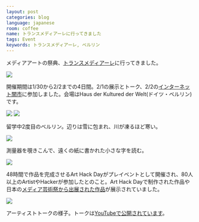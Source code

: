 ```yaml
---
layout: post
categories: blog
language: japanese
room: coffee
name: トランスメディアーレに行ってきました
tags: Event
keywords: トランスメディアーレ, ベルリン
---
```


メディアアートの祭典、[トランスメディアーレ](http://www.transmediale.de/)に行ってきました。

<img src="https://dl.dropboxusercontent.com/u/12208857/img/transmediale01.jpg" class="image-on-frame-small">

開催期間は1/30から2/2までの4日間。2/1の展示とトーク、2/2の[インターネット闇市](/blog/internet_black_market/)に参加しました。会場はHaus der Kultured der Welt(ドイツ・ベルリン)です。

<img src="https://dl.dropboxusercontent.com/u/12208857/img/transmediale02.jpg" class="image-on-frame">

<img src="https://dl.dropboxusercontent.com/u/12208857/img/transmediale03.jpg" class="image-on-frame">

留学中2度目のベルリン。辺りは雪に包まれ、川が凍るほど寒い。

<img src="https://dl.dropboxusercontent.com/u/12208857/img/transmediale11.jpg" class="image-on-frame">

測量器を覗きこんで、遠くの紙に書かれた小さな字を読む。

<img src="https://dl.dropboxusercontent.com/u/12208857/img/transmediale12.jpg" class="image-on-frame">

48時間で作品を完成させるArt Hack Dayがプレイベントとして開催され、80人以上のArtistやHackerが参加したとのこと。Art Hack Dayで制作された作品や日本の[メディア芸術祭から出展された作品](http://jmaf-promote.jp/global/18.html)が展示されていました。

<img src="https://dl.dropboxusercontent.com/u/12208857/img/transmediale21.jpg" class="image-on-frame">

アーティストトークの様子。トークは[YouTubeで公開されています](https://www.youtube.com/channel/UC3enqTa8dIP9YhhMqNWZZ1A)。
